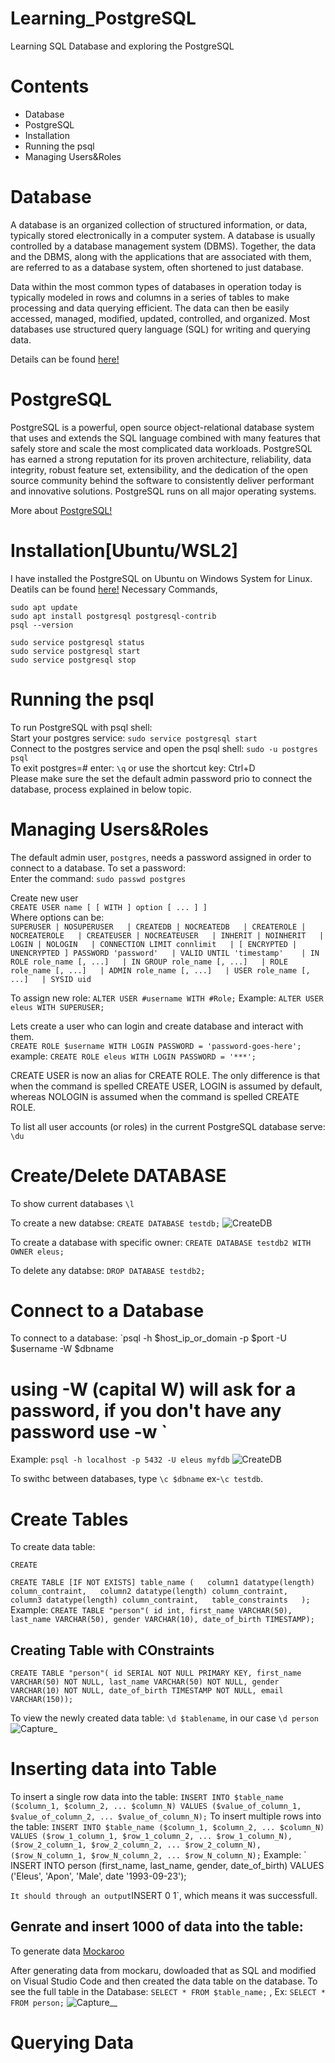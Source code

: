 # Learning_PostgreSQL
Learning SQL Database and exploring the PostgreSQL

# Contents
- Database
- PostgreSQL
- Installation
- Running the psql
- Managing Users&Roles

# Database
A database is an organized collection of structured information, or data, typically stored electronically in a computer system. A database is usually controlled by a database management system (DBMS). Together, the data and the DBMS, along with the applications that are associated with them, are referred to as a database system, often shortened to just database.

Data within the most common types of databases in operation today is typically modeled in rows and columns in a series of tables to make processing and data querying efficient. The data can then be easily accessed, managed, modified, updated, controlled, and organized. Most databases use structured query language (SQL) for writing and querying data.

Details can be found [here!](https://www.oracle.com/database/what-is-database.html) 

# PostgreSQL
PostgreSQL is a powerful, open source object-relational database system that uses and extends the SQL language combined with many features that safely store and scale the most complicated data workloads. PostgreSQL has earned a strong reputation for its proven architecture, reliability, data integrity, robust feature set, extensibility, and the dedication of the open source community behind the software to consistently deliver performant and innovative solutions. PostgreSQL runs on all major operating systems.

More about [PostgreSQL!](https://www.postgresql.org/about/)

# Installation[Ubuntu/WSL2]
I have installed the PostgreSQL on Ubuntu on Windows System for Linux. Deatils can be found [here!](https://docs.microsoft.com/en-us/windows/wsl/tutorials/wsl-database)
Necessary Commands,
```
sudo apt update
sudo apt install postgresql postgresql-contrib
psql --version

sudo service postgresql status
sudo service postgresql start
sudo service postgresql stop
```

# Running the psql
To run PostgreSQL with psql shell:  
Start your postgres service: `sudo service postgresql start`  
Connect to the postgres service and open the psql shell: `sudo -u postgres psql`  
To exit postgres=# enter: `\q` or use the shortcut key: Ctrl+D  
Please make sure the set the default admin password prio to connect the database, process explained in below topic.

# Managing Users&Roles
The default admin user, ```postgres```, needs a password assigned in order to connect to a database. To set a password:  
Enter the command: ```sudo passwd postgres```  

Create new user  
`CREATE USER name [ [ WITH ] option [ ... ] ]`  
Where options can be:  
   `SUPERUSER | NOSUPERUSER  
    | CREATEDB | NOCREATEDB  
    | CREATEROLE | NOCREATEROLE  
    | CREATEUSER | NOCREATEUSER  
    | INHERIT | NOINHERIT  
    | LOGIN | NOLOGIN  
    | CONNECTION LIMIT connlimit  
    | [ ENCRYPTED | UNENCRYPTED ] PASSWORD 'password'  
    | VALID UNTIL 'timestamp'   
    | IN ROLE role_name [, ...]  
    | IN GROUP role_name [, ...]  
    | ROLE role_name [, ...]  
    | ADMIN role_name [, ...]  
    | USER role_name [, ...]  
    | SYSID uid     
    `

To assign new role:
`ALTER USER #username WITH #Role;`
Example:
`ALTER USER eleus WITH SUPERUSER;`

Lets create a user who can login and create database and interact with them.  
`CREATE ROLE $username WITH LOGIN PASSWORD = 'password-goes-here';`  
example: `CREATE ROLE eleus WITH LOGIN PASSWORD = '***';`  

CREATE USER is now an alias for CREATE ROLE. The only difference is that when the command is spelled CREATE USER, LOGIN is assumed by default, whereas NOLOGIN is assumed when the command is spelled CREATE ROLE.

To list all user accounts (or roles) in the current PostgreSQL database serve: `\du`

# Create/Delete DATABASE
To show current databases `\l`

To create a new databse:
`CREATE DATABASE testdb;`
![CreateDB](https://user-images.githubusercontent.com/35254833/90165425-71230f00-ddba-11ea-85ac-4baf78dba748.PNG)

To create a database with specific owner:
`CREATE DATABASE testdb2 WITH OWNER eleus;`

To delete any databse:
`DROP DATABASE testdb2;`

# Connect to a Database
To connect to a database:
`psql -h $host_ip_or_domain -p $port -U $username -W $dbname
# using -W (capital W) will ask for a password, if you don't have any password use -w `
Example: `psql -h localhost -p 5432 -U eleus myfdb`
![CreateDB](https://user-images.githubusercontent.com/35254833/90166602-518ce600-ddbc-11ea-83fa-db32634ae9b6.PNG)

To swithc between databases, type `\c $dbname` ex-`\c testdb`.

# Create Tables
To create data table:

`CREATE`

`
CREATE TABLE [IF NOT EXISTS] table_name (  
   column1 datatype(length) column_contraint,  
   column2 datatype(length) column_contraint,  
   column3 datatype(length) column_contraint,  
   table_constraints  
);
`
Example:
`
CREATE TABLE "person"(
   id int,
   first_name VARCHAR(50),
   last_name VARCHAR(50),
   gender VARCHAR(10),
   date_of_birth TIMESTAMP);
`
## Creating Table with COnstraints
`
CREATE TABLE "person"(
   id SERIAL NOT NULL PRIMARY KEY,
   first_name VARCHAR(50) NOT NULL,
   last_name VARCHAR(50) NOT NULL,
   gender VARCHAR(10) NOT NULL,
   date_of_birth TIMESTAMP NOT NULL,
   email VARCHAR(150));
`

To view the newly created data table: `\d $tablename`, in our case `\d person`
![Capture_](https://user-images.githubusercontent.com/35254833/90171605-8ea8a680-ddc3-11ea-82ea-9038e69fd73e.PNG)

# Inserting data into Table
To insert a single row data into the table:
`
INSERT INTO $table_name ($column_1, $column_2, ... $column_N) VALUES ($value_of_column_1, $value_of_column_2, ... $value_of_column_N);
`
To insert multiple rows into the table:
`
INSERT INTO $table_name ($column_1, $column_2, ... $column_N) VALUES ($row_1_column_1, $row_1_column_2, ... $row_1_column_N),($row_2_column_1, $row_2_column_2, ... $row_2_column_N),($row_N_column_1, $row_N_column_2, ... $row_N_column_N);
`
Example:
`
INSERT INTO person (first_name, last_name, gender, date_of_birth) VALUES ('Eleus', 'Apon', 'Male', date '1993-09-23');

`
It should through an output `INSERT 0 1`, which means it was successfull. 
## Genrate and insert 1000 of data into the table:
To generate data [Mockaroo](https://www.mockaroo.com/)

After generating data from mockaru, dowloaded that as SQL and modified on Visual Studio Code and then created the data table on the database.
To see the full table in the Database:
`SELECT * FROM $table_name;` , Ex: `SELECT * FROM person;`
![Capture__](https://user-images.githubusercontent.com/35254833/90176910-8c4a4a80-ddcb-11ea-83ac-8cb313de6b33.PNG)

# Querying Data







